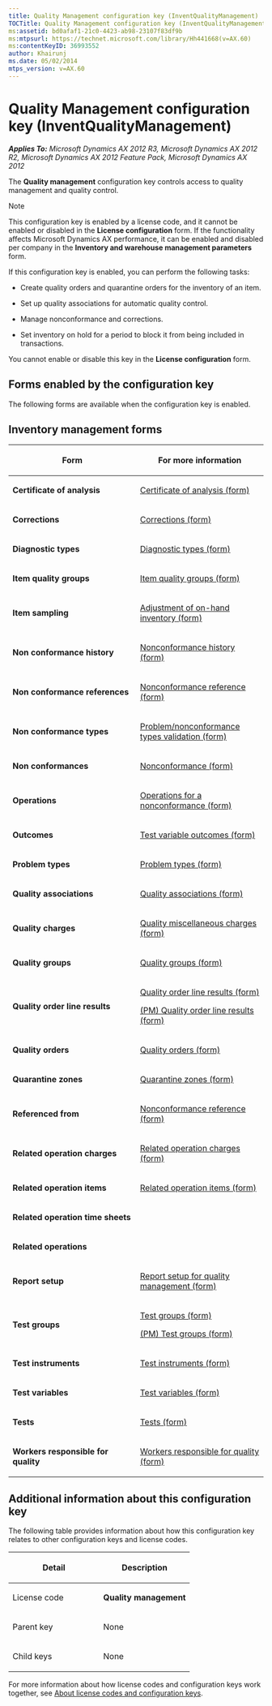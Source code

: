 ```yaml
---
title: Quality Management configuration key (InventQualityManagement)
TOCTitle: Quality Management configuration key (InventQualityManagement)
ms:assetid: bd0afaf1-21c0-4423-ab98-23107f83df9b
ms:mtpsurl: https://technet.microsoft.com/library/Hh441668(v=AX.60)
ms:contentKeyID: 36993552
author: Khairunj
ms.date: 05/02/2014
mtps_version: v=AX.60
---
```


# Quality Management configuration key (InventQualityManagement) 


_**Applies To:** Microsoft Dynamics AX 2012 R3, Microsoft Dynamics AX 2012 R2, Microsoft Dynamics AX 2012 Feature Pack, Microsoft Dynamics AX 2012_

The **Quality management** configuration key controls access to quality management and quality control.


> [!NOTE]
> <P>This configuration key is enabled by a license code, and it cannot be enabled or disabled in the <STRONG>License configuration</STRONG> form. If the functionality affects Microsoft Dynamics AX performance, it can be enabled and disabled per company in the <STRONG>Inventory and warehouse management parameters</STRONG> form.</P>



If this configuration key is enabled, you can perform the following tasks:

  - Create quality orders and quarantine orders for the inventory of an item.

  - Set up quality associations for automatic quality control.

  - Manage nonconformance and corrections.

  - Set inventory on hold for a period to block it from being included in transactions.

You cannot enable or disable this key in the **License configuration** form.

## Forms enabled by the configuration key

The following forms are available when the configuration key is enabled.

## Inventory management forms

<table>
<colgroup>
<col style="width: 50%" />
<col style="width: 50%" />
</colgroup>
<thead>
<tr class="header">
<th><p>Form</p></th>
<th><p>For more information</p></th>
</tr>
</thead>
<tbody>
<tr class="odd">
<td><p><strong>Certificate of analysis</strong></p></td>
<td><p><a href="https://technet.microsoft.com/library/hh802991(v=ax.60)">Certificate of analysis (form)</a></p></td>
</tr>
<tr class="even">
<td><p><strong>Corrections</strong></p></td>
<td><p><a href="https://technet.microsoft.com/library/hh416712(v=ax.60)">Corrections (form)</a></p></td>
</tr>
<tr class="odd">
<td><p><strong>Diagnostic types</strong></p></td>
<td><p><a href="https://technet.microsoft.com/library/hh209539(v=ax.60)">Diagnostic types (form)</a></p></td>
</tr>
<tr class="even">
<td><p><strong>Item quality groups</strong></p></td>
<td><p><a href="https://technet.microsoft.com/library/hh227470(v=ax.60)">Item quality groups (form)</a></p></td>
</tr>
<tr class="odd">
<td><p><strong>Item sampling</strong></p></td>
<td><p><a href="https://technet.microsoft.com/library/aa553861(v=ax.60)">Adjustment of on-hand inventory (form)</a></p></td>
</tr>
<tr class="even">
<td><p><strong>Non conformance history</strong></p></td>
<td><p><a href="https://technet.microsoft.com/library/hh227625(v=ax.60)">Nonconformance history (form)</a></p></td>
</tr>
<tr class="odd">
<td><p><strong>Non conformance references</strong></p></td>
<td><p><a href="https://technet.microsoft.com/library/hh242567(v=ax.60)">Nonconformance reference (form)</a></p></td>
</tr>
<tr class="even">
<td><p><strong>Non conformance types</strong></p></td>
<td><p><a href="https://technet.microsoft.com/library/hh416715(v=ax.60)">Problem/nonconformance types validation (form)</a></p></td>
</tr>
<tr class="odd">
<td><p><strong>Non conformances</strong></p></td>
<td><p><a href="https://technet.microsoft.com/library/hh242787(v=ax.60)">Nonconformance (form)</a></p></td>
</tr>
<tr class="even">
<td><p><strong>Operations</strong></p></td>
<td><p><a href="https://technet.microsoft.com/library/hh209701(v=ax.60)">Operations for a nonconformance (form)</a></p></td>
</tr>
<tr class="odd">
<td><p><strong>Outcomes</strong></p></td>
<td><p><a href="https://technet.microsoft.com/library/hh416710(v=ax.60)">Test variable outcomes (form)</a></p></td>
</tr>
<tr class="even">
<td><p><strong>Problem types</strong></p></td>
<td><p><a href="https://technet.microsoft.com/library/hh209682(v=ax.60)">Problem types (form)</a></p></td>
</tr>
<tr class="odd">
<td><p><strong>Quality associations</strong></p></td>
<td><p><a href="https://technet.microsoft.com/library/hh697749(v=ax.60)">Quality associations (form)</a></p></td>
</tr>
<tr class="even">
<td><p><strong>Quality charges</strong></p></td>
<td><p><a href="https://technet.microsoft.com/library/hh242737(v=ax.60)">Quality miscellaneous charges (form)</a></p></td>
</tr>
<tr class="odd">
<td><p><strong>Quality groups</strong></p></td>
<td><p><a href="https://technet.microsoft.com/library/hh209337(v=ax.60)">Quality groups (form)</a></p></td>
</tr>
<tr class="even">
<td><p><strong>Quality order line results</strong></p></td>
<td><p><a href="https://technet.microsoft.com/library/hh209273(v=ax.60)">Quality order line results (form)</a></p>
<p><a href="https://technet.microsoft.com/library/hh328619(v=ax.60)">(PM) Quality order line results (form)</a></p></td>
</tr>
<tr class="odd">
<td><p><strong>Quality orders</strong></p></td>
<td><p><a href="https://technet.microsoft.com/library/hh209521(v=ax.60)">Quality orders (form)</a></p></td>
</tr>
<tr class="even">
<td><p><strong>Quarantine zones</strong></p></td>
<td><p><a href="https://technet.microsoft.com/library/hh209558(v=ax.60)">Quarantine zones (form)</a></p></td>
</tr>
<tr class="odd">
<td><p><strong>Referenced from</strong></p></td>
<td><p><a href="https://technet.microsoft.com/library/hh242567(v=ax.60)">Nonconformance reference (form)</a></p></td>
</tr>
<tr class="even">
<td><p><strong>Related operation charges</strong></p></td>
<td><p><a href="https://technet.microsoft.com/library/hh697741(v=ax.60)">Related operation charges (form)</a></p></td>
</tr>
<tr class="odd">
<td><p><strong>Related operation items</strong></p></td>
<td><p><a href="https://technet.microsoft.com/library/hh803017(v=ax.60)">Related operation items (form)</a></p></td>
</tr>
<tr class="even">
<td><p><strong>Related operation time sheets</strong></p></td>
<td><p></p></td>
</tr>
<tr class="odd">
<td><p><strong>Related operations</strong></p></td>
<td><p></p></td>
</tr>
<tr class="even">
<td><p><strong>Report setup</strong></p></td>
<td><p><a href="https://technet.microsoft.com/library/hh242300(v=ax.60)">Report setup for quality management (form)</a></p></td>
</tr>
<tr class="odd">
<td><p><strong>Test groups</strong></p></td>
<td><p><a href="https://technet.microsoft.com/library/hh227670(v=ax.60)">Test groups (form)</a></p>
<p><a href="https://technet.microsoft.com/library/hh328633(v=ax.60)">(PM) Test groups (form)</a></p></td>
</tr>
<tr class="even">
<td><p><strong>Test instruments</strong></p></td>
<td><p><a href="https://technet.microsoft.com/library/hh209633(v=ax.60)">Test instruments (form)</a></p></td>
</tr>
<tr class="odd">
<td><p><strong>Test variables</strong></p></td>
<td><p><a href="https://technet.microsoft.com/library/hh208807(v=ax.60)">Test variables (form)</a></p></td>
</tr>
<tr class="even">
<td><p><strong>Tests</strong></p></td>
<td><p><a href="https://technet.microsoft.com/library/hh209281(v=ax.60)">Tests (form)</a></p></td>
</tr>
<tr class="odd">
<td><p><strong>Workers responsible for quality</strong></p></td>
<td><p><a href="https://technet.microsoft.com/library/hh242806(v=ax.60)">Workers responsible for quality (form)</a></p></td>
</tr>
</tbody>
</table>


## Additional information about this configuration key

The following table provides information about how this configuration key relates to other configuration keys and license codes.

<table>
<colgroup>
<col style="width: 50%" />
<col style="width: 50%" />
</colgroup>
<thead>
<tr class="header">
<th><p>Detail</p></th>
<th><p>Description</p></th>
</tr>
</thead>
<tbody>
<tr class="odd">
<td><p>License code</p></td>
<td><p><strong>Quality management</strong></p></td>
</tr>
<tr class="even">
<td><p>Parent key</p></td>
<td><p>None</p></td>
</tr>
<tr class="odd">
<td><p>Child keys</p></td>
<td><p>None</p></td>
</tr>
</tbody>
</table>


For more information about how license codes and configuration keys work together, see [About license codes and configuration keys](https://technet.microsoft.com/library/aa548653\(v=ax.60\)).

  


